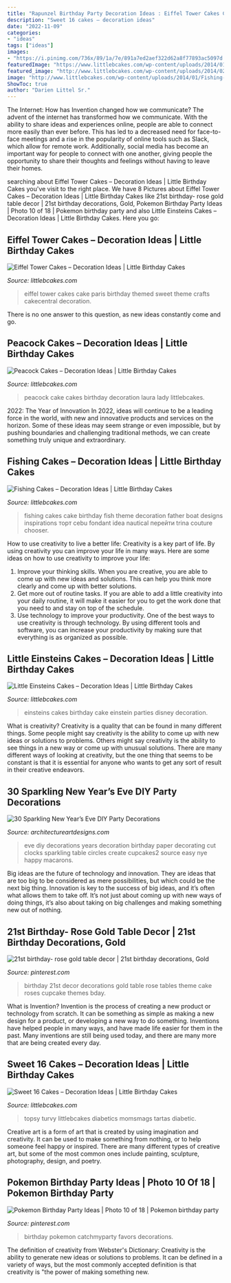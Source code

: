 ```yaml
---
title: "Rapunzel Birthday Party Decoration Ideas : Eiffel Tower Cakes Cake Paris Birthday Themed Sweet Theme Crafts Cakecentral Decoration"
description: "Sweet 16 cakes – decoration ideas"
date: "2022-11-09"
categories:
- "ideas"
tags: ["ideas"]
images:
- "https://i.pinimg.com/736x/89/1a/7e/891a7ed2aef322d62a8f77893ac5097d.jpg"
featuredImage: "https://www.littlebcakes.com/wp-content/uploads/2014/01/Little-Einsteins-Cakes-Pictures.jpg"
featured_image: "http://www.littlebcakes.com/wp-content/uploads/2014/02/Eiffel-Tower-Cakes-Images.jpg"
image: "http://www.littlebcakes.com/wp-content/uploads/2014/01/Fishing-Cakes-Images.jpg"
ShowToc: true
author: "Darien Littel Sr."
---
```



The Internet: How has Invention changed how we communicate?
The advent of the internet has transformed how we communicate. With the ability to share ideas and experiences online, people are able to connect more easily than ever before. This has led to a decreased need for face-to-face meetings and a rise in the popularity of online tools such as Slack, which allow for remote work. Additionally, social media has become an important way for people to connect with one another, giving people the opportunity to share their thoughts and feelings without having to leave their homes.

	

		
searching about Eiffel Tower Cakes – Decoration Ideas | Little Birthday Cakes you've visit to the right place. We have 8 Pictures about Eiffel Tower Cakes – Decoration Ideas | Little Birthday Cakes like 21st birthday- rose gold table decor | 21st birthday decorations, Gold, Pokemon Birthday Party Ideas | Photo 10 of 18 | Pokemon birthday party and also Little Einsteins Cakes – Decoration Ideas | Little Birthday Cakes. Here you go:
		
    
## Eiffel Tower Cakes – Decoration Ideas | Little Birthday Cakes

<img loading=lazy src="http://www.littlebcakes.com/wp-content/uploads/2014/02/Eiffel-Tower-Cakes-Images.jpg" onerror="this.onerror=null;this.src='https://tse4.mm.bing.net/th?id=OIP.yYrf6-DdZN2A-7L4jgfIpgHaJ4&amp;pid=15.1';" alt="Eiffel Tower Cakes – Decoration Ideas | Little Birthday Cakes">

_Source: littlebcakes.com_

>eiffel tower cakes cake paris birthday themed sweet theme crafts cakecentral decoration. 

	

There is no one answer to this question, as new ideas constantly come and go.

    
## Peacock Cakes – Decoration Ideas | Little Birthday Cakes

<img loading=lazy src="http://www.littlebcakes.com/wp-content/uploads/2014/02/Peacock-Cake-Pictures.jpg" onerror="this.onerror=null;this.src='https://tse1.mm.bing.net/th?id=OIP.7S4lX5EXQeqU29_UpHA92AHaKk&amp;pid=15.1';" alt="Peacock Cakes – Decoration Ideas | Little Birthday Cakes">

_Source: littlebcakes.com_

>peacock cake cakes birthday decoration laura lady littlebcakes. 

	

2022: The Year of Innovation
In 2022, ideas will continue to be a leading force in the world, with new and innovative products and services on the horizon. Some of these ideas may seem strange or even impossible, but by pushing boundaries and challenging traditional methods, we can create something truly unique and extraordinary.

    
## Fishing Cakes – Decoration Ideas | Little Birthday Cakes

<img loading=lazy src="http://www.littlebcakes.com/wp-content/uploads/2014/01/Fishing-Cakes-Images.jpg" onerror="this.onerror=null;this.src='https://tse2.mm.bing.net/th?id=OIP.PT8mZGQT0QsOmBA6coadawHaJ4&amp;pid=15.1';" alt="Fishing Cakes – Decoration Ideas | Little Birthday Cakes">

_Source: littlebcakes.com_

>fishing cakes cake birthday fish theme decoration father boat designs inspirations торт cebu fondant idea nautical перейти trina couture chooser. 

	

How to use creativity to live a better life:
Creativity is a key part of life. By using creativity you can improve your life in many ways. Here are some ideas on how to use creativity to improve your life: 
1. Improve your thinking skills. When you are creative, you are able to come up with new ideas and solutions. This can help you think more clearly and come up with better solutions. 
2. Get more out of routine tasks. If you are able to add a little creativity into your daily routine, it will make it easier for you to get the work done that you need to and stay on top of the schedule. 
3. Use technology to improve your productivity. One of the best ways to use creativity is through technology. By using different tools and software, you can increase your productivity by making sure that everything is as organized as possible. 

    
## Little Einsteins Cakes – Decoration Ideas | Little Birthday Cakes

<img loading=lazy src="https://www.littlebcakes.com/wp-content/uploads/2014/01/Little-Einsteins-Cakes-Pictures.jpg" onerror="this.onerror=null;this.src='https://tse2.mm.bing.net/th?id=OIP.wHxR_tThIwEnbIbWFAOKkQHaJ4&amp;pid=15.1';" alt="Little Einsteins Cakes – Decoration Ideas | Little Birthday Cakes">

_Source: littlebcakes.com_

>einsteins cakes birthday cake einstein parties disney decoration. 

	

What is creativity?
Creativity is a quality that can be found in many different things. Some people might say creativity is the ability to come up with new ideas or solutions to problems. Others might say creativity is the ability to see things in a new way or come up with unusual solutions. There are many different ways of looking at creativity, but the one thing that seems to be constant is that it is essential for anyone who wants to get any sort of result in their creative endeavors.

    
## 30 Sparkling New Year’s Eve DIY Party Decorations

<img loading=lazy src="https://www.architectureartdesigns.com/wp-content/uploads/2013/12/2016.jpg" onerror="this.onerror=null;this.src='https://tse2.mm.bing.net/th?id=OIP.PPIFczu3qIP7d8zKnEy1TwHaKg&amp;pid=15.1';" alt="30 Sparkling New Year’s Eve DIY Party Decorations">

_Source: architectureartdesigns.com_

>eve diy decorations years decoration birthday paper decorating cut clocks sparkling table circles create cupcakes2 source easy nye happy macarons. 

	

Big ideas are the future of technology and innovation. They are ideas that are too big to be considered as mere possibilities, but which could be the next big thing. Innovation is key to the success of big ideas, and it’s often what allows them to take off. It’s not just about coming up with new ways of doing things, it’s also about taking on big challenges and making something new out of nothing.

    
## 21st Birthday- Rose Gold Table Decor | 21st Birthday Decorations, Gold

<img loading=lazy src="https://i.pinimg.com/736x/89/1a/7e/891a7ed2aef322d62a8f77893ac5097d.jpg" onerror="this.onerror=null;this.src='https://tse3.mm.bing.net/th?id=OIP.HmXj9jnTP4LVun6YFMEGUQHaNK&amp;pid=15.1';" alt="21st birthday- rose gold table decor | 21st birthday decorations, Gold">

_Source: pinterest.com_

>birthday 21st decor decorations gold table rose tables theme cake roses cupcake themes bday. 

	

What is Invention?
Invention is the process of creating a new product or technology from scratch. It can be something as simple as making a new design for a product, or developing a new way to do something. Inventions have helped people in many ways, and have made life easier for them in the past. Many inventions are still being used today, and there are many more that are being created every day.

    
## Sweet 16 Cakes – Decoration Ideas | Little Birthday Cakes

<img loading=lazy src="https://www.littlebcakes.com/wp-content/uploads/2014/02/Sweet-16-Birthday-Cake.jpg" onerror="this.onerror=null;this.src='https://tse2.mm.bing.net/th?id=OIP.0dkJDj5mHY0mZkfoAQmQ6gHaJ6&amp;pid=15.1';" alt="Sweet 16 Cakes – Decoration Ideas | Little Birthday Cakes">

_Source: littlebcakes.com_

>topsy turvy littlebcakes diabetics momsmags tartas diabetic. 

	

Creative art is a form of art that is created by using imagination and creativity. It can be used to make something from nothing, or to help someone feel happy or inspired. There are many different types of creative art, but some of the most common ones include painting, sculpture, photography, design, and poetry.

    
## Pokemon Birthday Party Ideas | Photo 10 Of 18 | Pokemon Birthday Party

<img loading=lazy src="https://i.pinimg.com/736x/7f/9f/e5/7f9fe51af75895b90b1b94b30d695976--birthday-party-favors-th-birthday.jpg" onerror="this.onerror=null;this.src='https://tse1.mm.bing.net/th?id=OIP.q0g4491Hxm2eNEUpjtfeNQHaKX&amp;pid=15.1';" alt="Pokemon Birthday Party Ideas | Photo 10 of 18 | Pokemon birthday party">

_Source: pinterest.com_

>birthday pokemon catchmyparty favors decorations. 

	

The definition of creativity from Webster's Dictionary:
Creativity is the ability to generate new ideas or solutions to problems. It can be defined in a variety of ways, but the most commonly accepted definition is that creativity is "the power of making something new.

